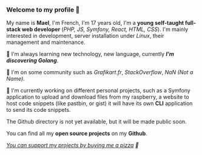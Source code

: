 ### Welcome to my profile 👋

My name is __Mael__, I'm French, I'm 17 years old, I'm a __young self-taught full-stack web developer__ (_PHP, JS, Symfony, React, HTML, CSS_). I'm mainly interested in development, server installation under _Linux_, their management and maintenance.

🌱 I'm always learning new technology, new language, currently ___I'm discovering Golang___.

💬 I'm on some community such as _Grafikart.fr_, _StackOverflow_, _NaN (Not a Name)_.

🔭 I'm currently working on different personal projects, such as a Symfony application to upload and download files from my raspberry, a website to host code snippets (like pastbin, or gist) it will have its own __CLI__ application to send its code snippets.

The Github directory is not yet available, but it will be made public soon.

You can find all my __open source projects__ on my __Github__.

_[You can support my projects by buying me a pizza](https://www.buymeacoffee.com/Mael91) :pizza:_

<!--
**Mael-91/Mael-91** is a ✨ _special_ ✨ repository because its `README.md` (this file) appears on your GitHub profile.

Here are some ideas to get you started:

- 🔭 I’m currently working on ...
- 🌱 I’m currently learning ...
- 👯 I’m looking to collaborate on ...
- 🤔 I’m looking for help with ...
- 💬 Ask me about ...
- 📫 How to reach me: ...
- 😄 Pronouns: ...
- ⚡ Fun fact: ...
-->

